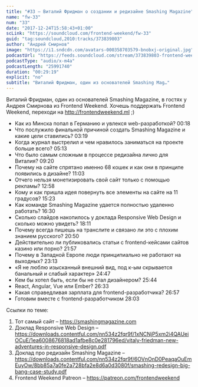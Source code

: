 ```yaml
---
title: "#33 – Виталий Фридман о создании и редизайне Smashing Magazine"
name: "fw-33"
num: "33"
date: "2017-12-24T15:58:43+01:00"
scLink: "https://soundcloud.com/frontend-weekend/fw-33"
guid: "tag:soundcloud,2010:tracks/373839803"
author: "Андрей Смирнов"
image: "https://i1.sndcdn.com/avatars-000358703579-bnobxj-original.jpg"
podcastUrl: "https://feeds.soundcloud.com/stream/373839803-frontend-weekend-fw-33.m4a"
podcastType: "audio/x-m4a"
podcastLength: "25991740"
duration: "00:29:19"
explicit: "no"
subtitle: "Виталий Фридман, один из основателей Smashing Mag…"
---
```

Виталий Фридман, один из основателей Smashing Magazine, в гостях у Андрея Смирнова из Frontend Weekend. Хочешь поддержать Frontend Weekend, переходи на http://frontendweekend.ml ;)

- Как из Минска попал в Германию и увлекся web-разработкой? 00:18
- Что послужило финальной причиной создать Smashing Magazine и какие цели ставились? 03:19
- Когда журнал выстрелил и чем нравилось заниматься на проекте больше всего? 05:13
- Что было самым сложным в процессе редизайна лично для Виталия? 09:20
- Почему на сайте спрятано именно 68 кошек и как они в принципе появились в дизайне? 11:03
- Отчего нельзя монетизировать свой сайт только с помощью рекламы? 12:58
- Кому и как пришла идея повернуть все элементы на сайте на 11 градусов? 15:23
- Как команде Smashing Magazine удается полностью удаленно работать? 16:30
- Сколько слайдов накопилось у доклада Responsive Web Design и сколько можно увидеть? 18:11
- Почему всегда пишешь на транслите и связано ли это с плохим знанием русского? 20:50
- Действительно ли публиковались статьи с frontend-кейсами сайтов казино или порно? 21:57
- Почему в Западной Европе люди принципиально не работают на выходных? 23:13
- «Я не люблю изысканный внешний вид, под к-ым скрывается банальный и слабый характер» 24:47
- Кем бы хотел быть, если бы не стал дизайнером? 25:44
- React, Angular, Vue или Ember? 26:33
- Какая справедливая зарплата для frontend-разработчика? 26:57
- Готовим вместе с frontend-разработчиком 28:03

Ссылки по теме:
1) Тот самый сайт – https://smashingmagazine.com
2) Доклад Responsive Web Design – https://downloads.contentful.com/nn534z2fqr9f/1xNCNjP5xm2i4QAUeiOCuE/1ea6008676818ad1afbe8c0e281796ed/vitaly-friedman-new-adventures-in-responsive-design.pdf
3) Доклад про редизайн Smashing Magazine – https://downloads.contentful.com/nn534z2fqr9f/6OVnOnD0PeaqaOuEmEuyOw/8bb85a7a0fe2a728bfa2e8d6a0d3080f/smashing-redesign-big-bang-case-study.pdf
2) Frontend Weekend Patreon – https://patreon.com/frontendweekend